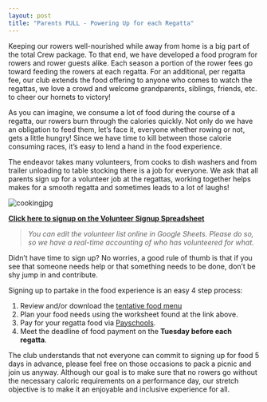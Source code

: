 ```yaml
---
layout: post  
title: "Parents PULL - Powering Up for each Regatta"
---
```


Keeping our rowers well-nourished while away from home is a big part of the total Crew package. To that end, we have developed a food program for rowers and rower guests alike.  Each season a portion of the rower fees go toward feeding the rowers at each regatta. For an additional, per regatta fee, our club extends the food offering to anyone who comes to watch the regattas, we love a crowd and welcome grandparents, siblings, friends, etc. to cheer our hornets to victory!

As you can imagine, we consume a lot of food during the course of a regatta, our rowers burn through the calories quickly. Not only do we have an obligation to feed them, let’s face it, everyone whether rowing or not, gets a little hungry! Since we have time to kill between those calorie consuming races, it’s easy to lend a hand in the food experience.

The endeavor takes many volunteers, from cooks to dish washers and from trailer unloading to table stocking there is a job for everyone.  We ask that all parents sign up for a volunteer job at the regattas, working together helps makes for a smooth regatta and sometimes leads to a lot of laughs! 

![cookingjpg](http://i.imgur.com/67HAd1f.jpg)

[**Click here to signup on the Volunteer Signup Spreadsheet**](<https://docs.google.com/spreadsheets/d/1wBP7PCc3eJluqOD8FODPnv07FYmErZf5WuvAyhM-rqg/edit?usp=sharing>)

> *You can edit the volunteer list online in Google Sheets. Please do so, so we have a real-time accounting of who has volunteered for what.*

Didn’t have time to sign up? No worries, a good rule of thumb is that if you see that someone needs help or that something needs to be done, don’t be shy jump in and contribute.

Signing up to partake in the food experience is an easy 4 step process:

  1. Review and/or download the [tentative food menu](<https://docs.google.com/spreadsheets/d/1qXjPJ7_1cmW8t32qK0IoAvMdOPZ6VDcUMUMVTtJ_E3c/edit?usp=sharing>)
  2. Plan your food needs using the worksheet found at the link above.
  3. Pay for your regatta food via [Payschools](https://www.payschools.com/cat.asp?id=C740BA23A6504DACBD07791491B63467).
  4. Meet the deadline of food payment on the **Tuesday before each regatta**.

The club understands that not everyone can commit to signing up for food 5 days in advance, please feel free on those occasions to pack a picnic and join us anyway.  Although our goal is to make sure that no rowers go without the necessary caloric requirements on a performance day, our stretch objective is to make it an enjoyable and inclusive experience for all.
